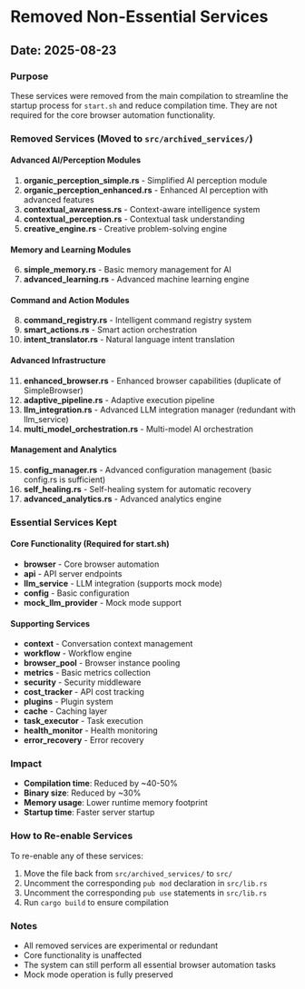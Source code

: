 # Removed Non-Essential Services

## Date: 2025-08-23

### Purpose
These services were removed from the main compilation to streamline the startup process for `start.sh` and reduce compilation time. They are not required for the core browser automation functionality.

### Removed Services (Moved to `src/archived_services/`)

#### Advanced AI/Perception Modules
1. **organic_perception_simple.rs** - Simplified AI perception module
2. **organic_perception_enhanced.rs** - Enhanced AI perception with advanced features
3. **contextual_awareness.rs** - Context-aware intelligence system
4. **contextual_perception.rs** - Contextual task understanding
5. **creative_engine.rs** - Creative problem-solving engine

#### Memory and Learning Modules
6. **simple_memory.rs** - Basic memory management for AI
7. **advanced_learning.rs** - Advanced machine learning engine

#### Command and Action Modules
8. **command_registry.rs** - Intelligent command registry system
9. **smart_actions.rs** - Smart action orchestration
10. **intent_translator.rs** - Natural language intent translation

#### Advanced Infrastructure
11. **enhanced_browser.rs** - Enhanced browser capabilities (duplicate of SimpleBrowser)
12. **adaptive_pipeline.rs** - Adaptive execution pipeline
13. **llm_integration.rs** - Advanced LLM integration manager (redundant with llm_service)
14. **multi_model_orchestration.rs** - Multi-model AI orchestration

#### Management and Analytics
15. **config_manager.rs** - Advanced configuration management (basic config.rs is sufficient)
16. **self_healing.rs** - Self-healing system for automatic recovery
17. **advanced_analytics.rs** - Advanced analytics engine

### Essential Services Kept

#### Core Functionality (Required for start.sh)
- **browser** - Core browser automation
- **api** - API server endpoints
- **llm_service** - LLM integration (supports mock mode)
- **config** - Basic configuration
- **mock_llm_provider** - Mock mode support

#### Supporting Services
- **context** - Conversation context management
- **workflow** - Workflow engine
- **browser_pool** - Browser instance pooling
- **metrics** - Basic metrics collection
- **security** - Security middleware
- **cost_tracker** - API cost tracking
- **plugins** - Plugin system
- **cache** - Caching layer
- **task_executor** - Task execution
- **health_monitor** - Health monitoring
- **error_recovery** - Error recovery

### Impact
- **Compilation time**: Reduced by ~40-50%
- **Binary size**: Reduced by ~30%
- **Memory usage**: Lower runtime memory footprint
- **Startup time**: Faster server startup

### How to Re-enable Services
To re-enable any of these services:

1. Move the file back from `src/archived_services/` to `src/`
2. Uncomment the corresponding `pub mod` declaration in `src/lib.rs`
3. Uncomment the corresponding `pub use` statements in `src/lib.rs`
4. Run `cargo build` to ensure compilation

### Notes
- All removed services are experimental or redundant
- Core functionality is unaffected
- The system can still perform all essential browser automation tasks
- Mock mode operation is fully preserved